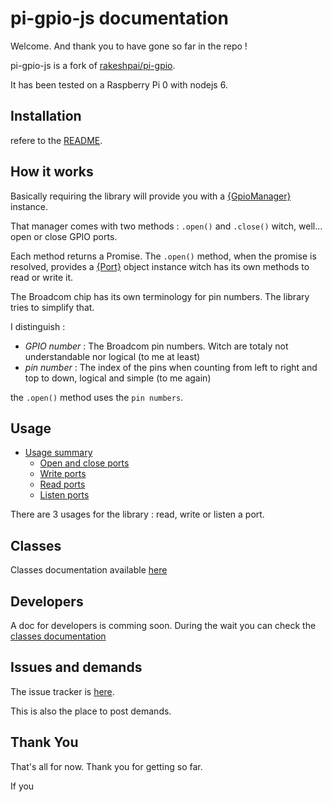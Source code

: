 # pi-gpio-js documentation

Welcome. And thank you to have gone so far in the repo !

pi-gpio-js is a fork of [rakeshpai/pi-gpio](https://github.com/rakeshpai/pi-gpio).

It has been tested on a Raspberry Pi 0 with nodejs 6.

## Installation

refere to the [README](https://github.com/EyeDive/pi-gpio-js/blob/master/README.md#installation).

## How it works

Basically requiring the library will provide you with a
[{GpioManager}](classes/GpioManager.md) instance.

That manager comes with two methods : `.open()` and `.close()` witch, well... open
or close GPIO ports.

Each method returns a Promise. The `.open()` method, when the promise is resolved,
provides a [{Port}](./classes/Port/Port.md) object instance witch has its own methods to read or write it.

The Broadcom chip has its own terminology for pin numbers. The library tries to simplify that.

I distinguish :
 - _GPIO number_ : The Broadcom pin numbers. Witch are totaly not understandable nor logical (to me at least)
 - _pin number_ : The index of the pins when counting from left to right and top to down, logical and
 simple (to me again)
 
the `.open()` method uses the `pin numbers`.

## Usage

 - [Usage summary](./usage/usage.md)
    - [Open and close ports](./usage/open-close-port.md)
    - [Write ports](./usage/write-port.md)
    - [Read ports](./usage/read-port.md)
    - [Listen ports](./usage/listen-port.md)

There are 3 usages for the library : read, write or listen a port.


## Classes

Classes documentation available
[here](./classes/classes.md)

## Developers

A doc for developers is comming soon. During the wait you
can check the [classes documentation](./classes/classes.md)

## Issues and demands

The issue tracker is
[here](https://github.com/EyeDive/pi-gpio-js/issues).

This is also the place to post demands.

## Thank You

That's all for now. Thank you for getting so far.

If you 

